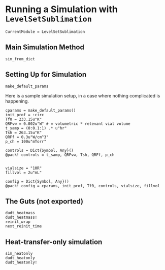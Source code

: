 # Running a Simulation with `LevelSetSublimation`

```@meta
CurrentModule = LevelSetSublimation
```

## Main Simulation Method
```@docs
sim_from_dict
```

## Setting Up for Simulation
```@docs
make_default_params
```

Here is a sample simulation setup, in a case where nothing complicated is happening.

```@doctest
cparams = make_default_params()
init_prof = :circ
Tf0 = 233.15u"K"
QRFvw = 0.002u"W" # = volumetric * relevant vial volume
t_samp = (0:0.1:1) .* u"hr"
Tsh = 263.15u"K"
QRFf = 0.3u"W/cm^3"
p_ch = 100u"mTorr"

controls = Dict{Symbol, Any}()
@pack! controls = t_samp, QRFvw, Tsh, QRFf, p_ch


vialsize = "10R"
fillvol = 2u"mL"

config = Dict{Symbol, Any}()
@pack! config = cparams, init_prof, Tf0, controls, vialsize, fillvol
```

## The Guts (not exported)

```@docs
dudt_heatmass
dudt_heatmass!
reinit_wrap
next_reinit_time
```

## Heat-transfer-only simulation

```@docs
sim_heatonly
dudt_heatonly
dudt_heatonly!
```
